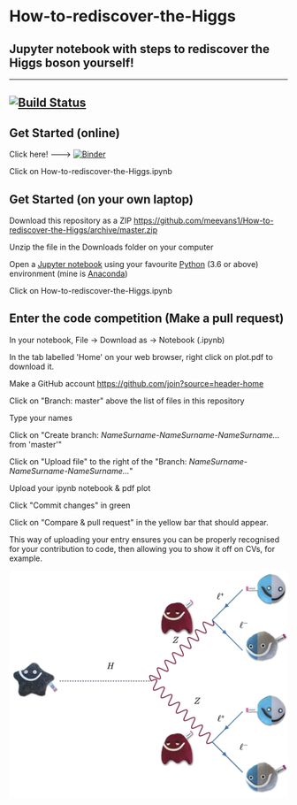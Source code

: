 # How-to-rediscover-the-Higgs 
## Jupyter notebook with steps to rediscover the Higgs boson yourself!
------
[![Build Status](https://dev.azure.com/me338/me338/_apis/build/status/How-to-rediscover-the-Higgs?branchName=master)](https://dev.azure.com/me338/me338)
----

## Get Started (online)
Click here! ---> [![Binder](https://mybinder.org/badge_logo.svg)](https://mybinder.org/v2/gh/meevans1/How-to-rediscover-the-Higgs/master)

Click on How-to-rediscover-the-Higgs.ipynb


## Get Started (on your own laptop)
Download this repository as a ZIP https://github.com/meevans1/How-to-rediscover-the-Higgs/archive/master.zip

Unzip the file in the Downloads folder on your computer

Open a [Jupyter notebook](https://jupyter.org) using your favourite [Python](https://www.python.org) (3.6 or above) environment (mine is [Anaconda](https://www.anaconda.com/distribution/))

Click on How-to-rediscover-the-Higgs.ipynb

## Enter the code competition (Make a pull request)
In your notebook, File -> Download as -> Notebook (.ipynb)

In the tab labelled 'Home' on your web browser, right click on plot.pdf to download it.

Make a GitHub account https://github.com/join?source=header-home

Click on "Branch: master" above the list of files in this repository

Type your names

Click on "Create branch: *NameSurname-NameSurname-NameSurname...* from 'master'"

Click on "Upload file" to the right of the "Branch: *NameSurname-NameSurname-NameSurname...*"

Upload your ipynb notebook & pdf plot

Click "Commit changes" in green

Click on "Compare & pull request" in the yellow bar that should appear.

This way of uploading your entry ensures you can be properly recognised for your contribution to code, then allowing you to show it off on CVs, for example.

![HZZ Feynman diagram](HZZ_feynman.png)
